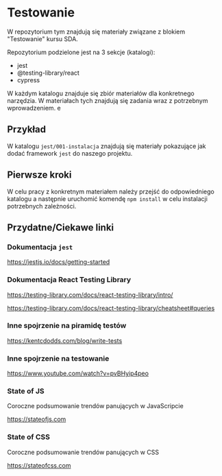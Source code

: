 # Testowanie

W repozytorium tym znajdują się materiały związane z blokiem "Testowanie" kursu SDA.

Repozytorium podzielone jest na 3 sekcje (katalogi):

- jest
- @testing-library/react
- cypress

W każdym katalogu znajduje się zbiór materiałów dla konkretnego narzędzia. W materiałach tych
znajdują się zadania wraz z potrzebnym wprowadzeniem.
e

## Przykład

W katalogu `jest/001-instalacja` znajdują się materiały pokazujące jak dodać framework `jest` do
naszego projektu.

## Pierwsze kroki

W celu pracy z konkretnym materiałem należy przejść do odpowiedniego katalogu a następnie uruchomić komendę `npm install` w celu instalacji potrzebnych zależności.

## Przydatne/Ciekawe linki

### Dokumentacja `jest`

https://jestjs.io/docs/getting-started

### Dokumentacja React Testing Library

https://testing-library.com/docs/react-testing-library/intro/

https://testing-library.com/docs/react-testing-library/cheatsheet#queries

### Inne spojrzenie na piramidę testów

https://kentcdodds.com/blog/write-tests

### Inne spojrzenie na testowanie

https://www.youtube.com/watch?v=pvBHyip4peo

### State of JS

Coroczne podsumowanie trendów panujących w JavaScripcie

https://stateofjs.com

### State of CSS

Coroczne podsumowanie trendów panujących w CSS

https://stateofcss.com
